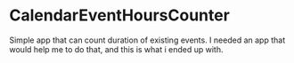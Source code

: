 # CalendarEventHoursCounter

Simple app that can count duration of existing events. I needed an app that would help me to do that, and this is
what i ended up with. 

